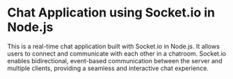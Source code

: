 
# Chat Application using Socket.io in Node.js

This is a real-time chat application built with Socket.io in Node.js. It allows users to connect and communicate with each other in a chatroom. Socket.io enables bidirectional, event-based communication between the server and multiple clients, providing a seamless and interactive chat experience.
